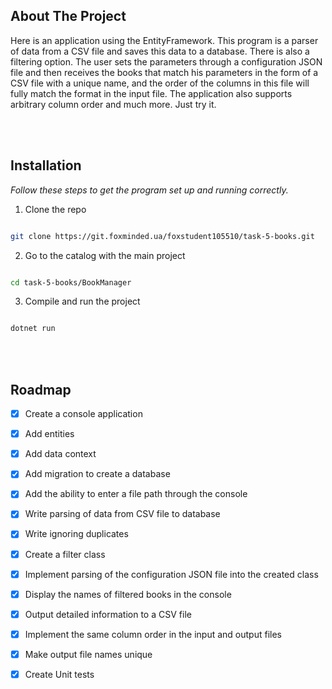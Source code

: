 <!-- ABOUT THE PROJECT -->

## About The Project

Here is an application using the EntityFramework. This program is a parser of data from a CSV file and saves this data to a database. There is also a filtering option. The user sets the parameters through a configuration JSON file and then receives the books that match his parameters in the form of a CSV file with a unique name, and the order of the columns in this file will fully match the format in the input file. The application also supports arbitrary column order and much more. Just try it.

<!-- GETTING STARTED -->

<br><br>

## Installation

_Follow these steps to get the program set up and running correctly._
<br>

1. Clone the repo

```sh

git clone https://git.foxminded.ua/foxstudent105510/task-5-books.git

```

2. Go to the catalog with the main project

```sh

cd task-5-books/BookManager

```

3. Compile and run the project

```sh

dotnet run

```


<!-- ROADMAP -->

<br><br>

## Roadmap

-	[x] Create a console application

-	[x] Add entities

-	[x] Add data context

-	[x] Add migration to create a database

-	[x] Add the ability to enter a file path through the console

-	[x] Write parsing of data from CSV file to database

-	[x] Write ignoring duplicates

-	[x] Create a filter class

-	[x] Implement parsing of the configuration JSON file into the created class

-	[x] Display the names of filtered books in the console

-	[x] Output detailed information to a CSV file

-	[x] Implement the same column order in the input and output files

-	[x] Make output file names unique

-	[x] Create Unit tests
